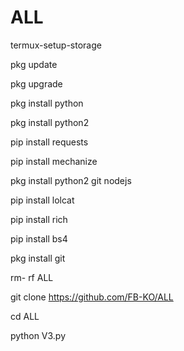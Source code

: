 # ALL

termux-setup-storage

pkg update

pkg upgrade

pkg install python

pkg install python2

pip install requests

pip install mechanize

pkg install python2 git nodejs

pip install lolcat

pip install rich

pip install bs4

pkg install git

rm- rf ALL

git clone https://github.com/FB-KO/ALL

cd ALL

python V3.py

